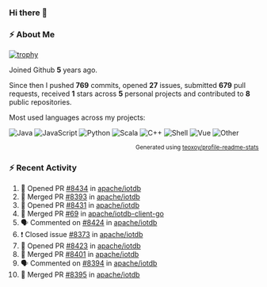 ### Hi there 👋

### :zap: About Me

[![trophy](https://github-profile-trophy.vercel.app/?username=HTHou&theme=onedark)](https://github.com/ryo-ma/github-profile-trophy)
   
Joined Github **5** years ago.

Since then I pushed **769** commits, opened **27** issues, submitted **679** pull requests, received **1** stars across **5** personal projects and contributed to **8** public repositories.

Most used languages across my projects:

![Java](https://img.shields.io/static/v1?style=flat-square&label=%E2%A0%80&color=555&labelColor=%23b07219&message=Java%EF%B8%B194.4%25)
![JavaScript](https://img.shields.io/static/v1?style=flat-square&label=%E2%A0%80&color=555&labelColor=%23f1e05a&message=JavaScript%EF%B8%B11.4%25)
![Python](https://img.shields.io/static/v1?style=flat-square&label=%E2%A0%80&color=555&labelColor=%233572A5&message=Python%EF%B8%B10.7%25)
![Scala](https://img.shields.io/static/v1?style=flat-square&label=%E2%A0%80&color=555&labelColor=%23c22d40&message=Scala%EF%B8%B10.6%25)
![C++](https://img.shields.io/static/v1?style=flat-square&label=%E2%A0%80&color=555&labelColor=%23f34b7d&message=C%2B%2B%EF%B8%B10.6%25)
![Shell](https://img.shields.io/static/v1?style=flat-square&label=%E2%A0%80&color=555&labelColor=%2389e051&message=Shell%EF%B8%B10.4%25)
![Vue](https://img.shields.io/static/v1?style=flat-square&label=%E2%A0%80&color=555&labelColor=%2341b883&message=Vue%EF%B8%B10.3%25)
![Other](https://img.shields.io/static/v1?style=flat-square&label=%E2%A0%80&color=555&labelColor=%23ededed&message=Other%EF%B8%B11.2%25)

<p align="right"><sub>Generated using <a href="https://github.com/marketplace/actions/profile-readme-stats">teoxoy/profile-readme-stats</a></sub></p>


<!--![](https://github.com/HTHou/HTHou/blob/output/github-contribution-grid-snake.svg)-->

<!--![Haonan Hou's github stats](https://github-readme-stats.vercel.app/api?username=HTHou&count_private=true&show_icons=true&theme=onedark)-->

<!--![Haonan Hou's wakatime stats](https://github-readme-stats.vercel.app/api/wakatime?username=HTHou&layout=compact&theme=onedark)-->

<!--![Top Langs](https://github-readme-stats.vercel.app/api/top-langs/?username=HTHou&theme=onedark&layout=compact)-->

### :zap: Recent Activity
<!--START_SECTION:activity-->
1. 💪 Opened PR [#8434](https://github.com/apache/iotdb/pull/8434) in [apache/iotdb](https://github.com/apache/iotdb)
2. 🎉 Merged PR [#8393](https://github.com/apache/iotdb/pull/8393) in [apache/iotdb](https://github.com/apache/iotdb)
3. 💪 Opened PR [#8431](https://github.com/apache/iotdb/pull/8431) in [apache/iotdb](https://github.com/apache/iotdb)
4. 🎉 Merged PR [#69](https://github.com/apache/iotdb-client-go/pull/69) in [apache/iotdb-client-go](https://github.com/apache/iotdb-client-go)
5. 🗣 Commented on [#8424](https://github.com/apache/iotdb/issues/8424) in [apache/iotdb](https://github.com/apache/iotdb)
6. ❗️ Closed issue [#8373](https://github.com/apache/iotdb/issues/8373) in [apache/iotdb](https://github.com/apache/iotdb)
7. 💪 Opened PR [#8423](https://github.com/apache/iotdb/pull/8423) in [apache/iotdb](https://github.com/apache/iotdb)
8. 🎉 Merged PR [#8401](https://github.com/apache/iotdb/pull/8401) in [apache/iotdb](https://github.com/apache/iotdb)
9. 🗣 Commented on [#8394](https://github.com/apache/iotdb/issues/8394) in [apache/iotdb](https://github.com/apache/iotdb)
10. 🎉 Merged PR [#8395](https://github.com/apache/iotdb/pull/8395) in [apache/iotdb](https://github.com/apache/iotdb)
<!--END_SECTION:activity-->

<!--
**HTHou/HTHou** is a ✨ _special_ ✨ repository because its `README.md` (this file) appears on your GitHub profile.

Here are some ideas to get you started:

- 🔭 I’m currently working on ...
- 🌱 I’m currently learning ...
- 👯 I’m looking to collaborate on ...
- 🤔 I’m looking for help with ...
- 💬 Ask me about ...
- 📫 How to reach me: ...
- 😄 Pronouns: ...
- ⚡ Fun fact: ...
-->
